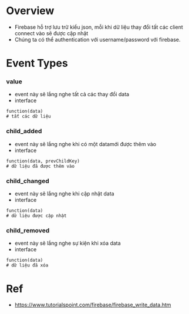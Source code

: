 # Overview
* Firebase hỗ trợ lưu trữ kiểu json, mỗi khi dữ liệu thay đổi tất các client connect vào sẽ được cập nhật
* Chúng ta có thể authentication với username/password với firebase.

# Event Types
### value
* event này sẽ lắng nghe tất cả các thay đổi data
* interface
```
function(data)
# tất các dữ liệu
```

### child_added
* event này sẽ lắng nghe khi có một datamới được thêm vào
* interface
```
function(data, prevChildKey)
# dữ liệu đã được thêm vào
```

### child_changed
* event này sẽ lắng nghe khi cập nhật data
* interface
```
function(data)
# dữ liệu được cập nhật
```

### child_removed
* event này sẽ lắng nghe sự kiện khi xóa data
* interface
```
function(data)
# dữ liệu đã xóa
```


# Ref
* https://www.tutorialspoint.com/firebase/firebase_write_data.htm